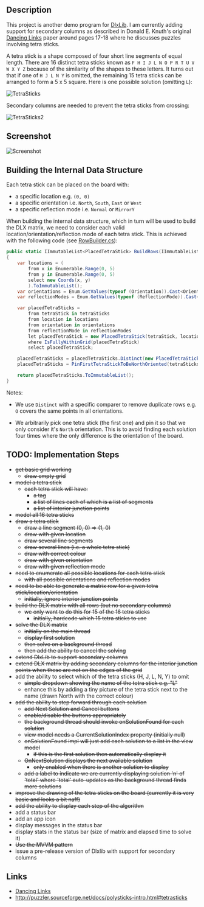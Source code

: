 

## Description

This project is another demo program for [DlxLib](https://github.com/taylorjg/DlxLib).
I am currently adding support for secondary columns as described in Donald E. Knuth's original
[Dancing Links](http://arxiv.org/pdf/cs/0011047v1.pdf "Dancing Links")
paper around pages 17-18 where he discusses puzzles involving tetra sticks.

A tetra stick is a shape composed of four short line segments of equal length.
There are 16 distinct tetra sticks known as `F H I J L N O P R T U V W X Y Z`
because of the similarity of the shapes to these letters.
It turns out that if one of `H J L N Y` is omitted, the remaining 15 tetra sticks
can be arranged to form a 5 x 5 square. Here is one possible solution (omitting `L`):

![TetraSticks](https://raw.github.com/taylorjg/TetraSticks/master/Images/TetraSticks.png)

Secondary columns are needed to prevent the tetra sticks from crossing:

![TetraSticks2](https://raw.github.com/taylorjg/TetraSticks/master/Images/TetraSticks2.png)

## Screenshot

![Screenshot](https://raw.github.com/taylorjg/TetraSticks/master/Images/Screenshot.png)

## Building the Internal Data Structure

Each tetra stick can be placed on the board with:

* a specific location e.g. `(0, 0)`
* a specific orientation i.e. `North`, `South`, `East` or `West`
* a specific reflection mode i.e. `Normal` or `MirrorY`

When building the internal data structure, which in turn will be used to build the DLX matrix, we need to consider each valid location/orientation/reflection mode of each tetra stick. This is achieved with the following code (see [RowBuilder.cs](https://github.com/taylorjg/TetraSticks/blob/master/TetraSticks/Model/RowBuilder.cs)):

```C#
public static IImmutableList<PlacedTetraStick> BuildRows(IImmutableList<TetraStick> tetraSticks)
{
    var locations = (
        from x in Enumerable.Range(0, 5)
        from y in Enumerable.Range(0, 5)
        select new Coords(x, y)
        ).ToImmutableList();
    var orientations = Enum.GetValues(typeof (Orientation)).Cast<Orientation>().ToImmutableList();
    var reflectionModes = Enum.GetValues(typeof (ReflectionMode)).Cast<ReflectionMode>().ToImmutableList();

    var placedTetraSticks =
        from tetraStick in tetraSticks
        from location in locations
        from orientation in orientations
        from reflectionMode in reflectionModes
        let placedTetraStick = new PlacedTetraStick(tetraStick, location, orientation, reflectionMode)
        where IsFullyWithinGrid(placedTetraStick)
        select placedTetraStick;

    placedTetraSticks = placedTetraSticks.Distinct(new PlacedTetraStickComparer());
    placedTetraSticks = PinFirstTetraStickToBeNorthOriented(tetraSticks, placedTetraSticks);

    return placedTetraSticks.ToImmutableList();
}
```

Notes:

* We use `Distinct` with a specific comparer to remove duplicate rows e.g. `O` covers the same points in all orientations.

* We arbitrarily pick one tetra stick (the first one) and pin it so that we only consider it's `North` orientation. This is to avoid finding each solution four times where the only difference is the orientation of the board.

## TODO: Implementation Steps

- ~~get basic grid working~~
  - ~~draw empty grid~~
- ~~model a tetra stick~~
  - ~~each tetra stick will have:~~
    - ~~a tag~~
    - ~~a list of lines each of which is a list of segments~~
    - ~~a list of interior junction points~~
- ~~model all 16 tetra sticks~~
- ~~draw a tetra stick~~
  - ~~draw a line segment (0, 0) => (1, 0)~~
  - ~~draw with given location~~
  - ~~draw several line segments~~
  - ~~draw several lines (i.e. a whole tetra stick)~~
  - ~~draw with correct colour~~
  - ~~draw with given orientation~~
  - ~~draw with given reflection mode~~
- ~~need to enumerate all possible locations for each tetra stick~~
  - ~~with all possible orientations and reflection modes~~
- ~~need to be able to generate a matrix row for a given tetra stick/location/orientation~~
  - ~~initially, ignore interior junction points~~
- ~~build the DLX matrix with all rows (but no secondary columns)~~
  - ~~we only want to do this for 15 of the 16 tetra sticks~~
    - ~~initially, hardcode which 15 tetra sticks to use~~
- ~~solve the DLX matrix~~
  - ~~initially on the main thread~~
  - ~~display first solution~~
  - ~~then solve on a background thread~~
  - ~~then add the ability to cancel the solving~~
- ~~extend DlxLib to support secondary columns~~
- ~~extend DLX matrix by adding secondary columns for the interior
  junction points when these are not on the edges of the grid~~
- add the ability to select which of the tetra sticks (H, J, L, N, Y) to omit
  - ~~simple dropdown showing the name of the tetra stick e.g. "L"~~
  - enhance this by adding a tiny picture of the tetra stick next to the name (drawn North with the correct colour)
- ~~add the ability to step forward through each solution~~
  - ~~add Next Solution and Cancel buttons~~
  - ~~enable/disable the buttons appropriately~~
  - ~~the background thread should invoke onSolutionFound for each solution~~
  - ~~view model needs a CurrentSolutionIndex property (initially null)~~
  - ~~onSolutionFound impl will just add each solution to a list in the view model~~
    - ~~if this is the first solution then automatically display it~~
  - ~~OnNextSolution displays the next available solution~~
    - ~~only enabled when there is another solution to display~~
  - ~~add a label to indicate we are currently displaying solution 'n' of 'total'
  where 'total' auto-updates as the background thread finds more solutions~~
- ~~improve the drawing of the tetra sticks on the board (currently it is very basic and looks a bit naff)~~
- ~~add the ability to display each step of the algorithm~~
- add a status bar
- add an app icon
- display messages in the status bar
- display stats in the status bar (size of matrix and elapsed time to solve it)
- ~~Use the MVVM pattern~~
- issue a pre-release version of Dlxlib with support for secondary columns

## Links

* [Dancing Links](http://arxiv.org/pdf/cs/0011047v1.pdf "Dancing Links")
* http://puzzler.sourceforge.net/docs/polysticks-intro.html#tetrasticks
